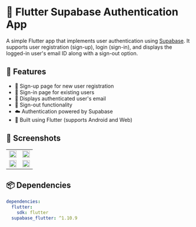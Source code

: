 # 🔐 Flutter Supabase Authentication App

A simple Flutter app that implements user authentication using [Supabase](https://supabase.io/). It supports user registration (sign-up), login (sign-in), and displays the logged-in user's email ID along with a sign-out option.

## 🚀 Features

- 📄 Sign-up page for new user registration  
- 🔑 Sign-in page for existing users  
- 📧 Displays authenticated user's email  
- 🚪 Sign-out functionality  
- ☁️ Authentication powered by Supabase  
- 📱 Built using Flutter (supports Android and Web)

## 📸 Screenshots

<table>
<tr>
  <td><img src="https://github.com/user-attachments/assets/03211769-0cfc-44db-92f3-472f94d9c32d" width="100%"/></td>
  <td><img src="https://github.com/user-attachments/assets/876afd21-6069-4c75-b30d-03cf63cced63" width="100%"/></td>
</tr>
<tr>
  <td><img src="https://github.com/user-attachments/assets/dcd83aa2-855c-48f7-b86d-be75cc10dec3" width="100%"/></td>
  <td><img src="https://github.com/user-attachments/assets/464979f5-952a-4518-b458-2158bb3e84e1" width="100%"/></td>
</tr>
</table>

## 📦 Dependencies

```yaml
dependencies:
  flutter:
    sdk: flutter
  supabase_flutter: ^1.10.9
